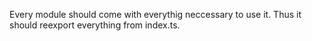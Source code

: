 Every module should come with everythig neccessary to use it. Thus it should reexport everything from index.ts.
